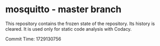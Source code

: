 # mosquitto - master branch

This repository contains the frozen state of the repository.
Its history is cleared. It is used only for static code
analysis with Codacy.

Commit Time: 1729130756